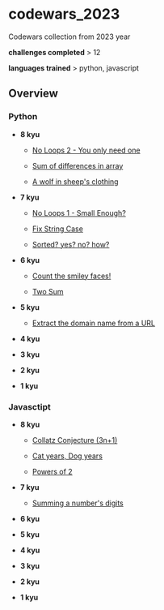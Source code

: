 # codewars_2023

Codewars collection from 2023 year

**challenges completed** > 12

**languages trained** > python, javascript


## Overview 

### Python

- **8 kyu**
  
  - [No Loops 2 - You only need one](./python/8kyu/no_loops_2_-_you_only_need_one/challenge.md)

  - [Sum of differences in array](./python/8kyu/sum_of_differences_in_array/challenge.md)

  - [A wolf in sheep's clothing](./python/8kyu/a_wolf_in_sheeps_clothing/challenge.md)

- **7 kyu**
  
  -  [No Loops 1 - Small Enough?](./python/7kyu/no_loops_1_-_small_enough/challenge.md)
  
  - [Fix String Case](./python/7kyu/fix_string_case/challenge.md)
  
  - [Sorted? yes? no? how?](./python/7kyu/sorted_yes_no_how/challenge.md) 
  
- **6 kyu**
  
  - [Count the smiley faces!](./python/6kyu/count_the_smiley_faces/challenge.md)

  - [Two Sum](./python/6kyu/two_sum/challenge.md)
  
- **5 kyu**

  - [Extract the domain name from a URL](./python/5kyu/extract_domain_name_from_url/challenge.md)
  
- **4 kyu**
- **3 kyu**
- **2 kyu**
- **1 kyu**

### Javasctipt

- **8 kyu**
  
  - [Collatz Conjecture (3n+1)](./javascript/8kyu/collatz_conjecture_(3n+1)/boiler/challenge.md)

  - [Cat years, Dog years](./javascript/8kyu/cat_years_dog_years/challenge.md)

  - [Powers of 2](./javascript/8kyu/powers_of_2/challenge.md)

- **7 kyu**
  
  - [Summing a number's digits](./javascript/7kyu/summing_a_numbers_digits/challenge.md)
  
- **6 kyu**
- **5 kyu**
- **4 kyu**
- **3 kyu**
- **2 kyu**
- **1 kyu**
